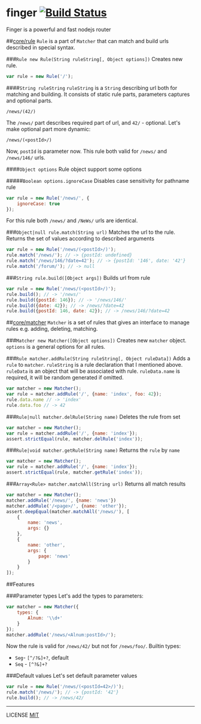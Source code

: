 finger [![Build Status](https://travis-ci.org/fistlabs/finger.svg?branch=master)](https://travis-ci.org/fistlabs/finger)
=========

Finger is a powerful and fast nodejs router

##[core/rule](core/rule.js)
```Rule``` is a part of ```Matcher``` that can match and build urls described in special syntax.

###```Rule new Rule(String ruleString[, Object options])```
Creates new rule.

```js
var rule = new Rule('/');
```

####```String ruleString```
```ruleString``` is a ```String``` describing url both for matching and building.
It consists of static rule parts, parameters captures and optional parts.

```
/news/(42/)
```
The ```/news/``` part describes required part of url, and ```42/``` - optional.
Let's make optional part more dynamic:

```
/news/(<postId>/)
```
Now, ```postId``` is parameter now. This rule both valid for ```/news/``` and ```/news/146/``` urls.

####```Object options```
Rule object support some options

#####```Boolean options.ignoreCase```
Disables case sensitivity for pathname rule

```js
var rule = new Rule('/news/', {
    ignoreCase: true
});
```

For this rule both ```/news/``` and ```/NeWs/``` urls are identical.

###```Object|null rule.match(String url)```
Matches the url to the rule. Returns the set of values according to described arguments

```js
var rule = new Rule('/news/(<postId>/)');
rule.match('/news/'); // -> {postId: undefined}
rule.match('/news/146/?date=42'); // -> {postId: '146', date: '42'}
rule.match('/forum/'); // -> null
```

###```String rule.build([Object args])```
Builds url from rule

```js
var rule = new Rule('/news/(<postId>/)');
rule.build(); // -> '/news/'
rule.build({postId: 146}); // -> '/news/146/'
rule.build({date: 42}); // -> /news/?date=42
rule.build({postId: 146, date: 42}); // -> /news/146/?date=42
```
##[core/matcher](core/matcher.js)
```Matcher``` is a set of rules that gives an interface to manage rules e.g. adding, deleting, matching.

###```Matcher new Matcher([Object options])```
Creates new ```matcher``` object. ```options``` is a general options for all rules.

###```Rule matcher.addRule(String ruleString[, Object ruleData])```
Adds a ```rule``` to ```matcher```.
```ruleString``` is a rule declaration that I mentioned above.
```ruleData``` is an object that will be associated with rule. ```ruleData.name``` is required, it will be random generated if omitted.

```js
var matcher = new Matcher();
var rule = matcher.addRule('/', {name: 'index', foo: 42});
rule.data.name // -> 'index'
rule.data.foo // -> 42
```

###```Rule|null matcher.delRule(String name)```
Deletes the rule from set

```js
var matcher = new Matcher();
var rule = matcher.addRule('/', {name: 'index'});
assert.strictEqual(rule, matcher.delRule('index'));
```

###```Rule|void matcher.getRule(String name)```
Returns the ```rule``` by ```name```

```js
var matcher = new Matcher();
var rule = matcher.addRule('/', {name: 'index'});
assert.strictEqual(rule, matcher.getRule('index'));
```

###```Array<Rule> matcher.matchAll(String url)```
Returns all match results

```js
var matcher = new Matcher();
matcher.addRule('/news/', {name: 'news'})
matcher.addRule('/<page>/', {name: 'other'});
assert.deepEqual(matcher.matchAll('/news/'), [
    {
        name: 'news', 
        args: {}
    }, 
    {
        name: 'other', 
        args: {
            page: 'news'
        }
    }
]);
```

##Features

###Parameter types
Let's add the types to parameters:

```js
var matcher = new Matcher({
    types: {
        Alnum: '\\d+'
    }
});
matcher.addRule('/news/<Alnum:postId>/');
```
Now the rule is valid for ```/news/42/``` but not for ```/news/foo/```.
Builtin types:
 * ```Seg```- ```[^/?&]+?```, default
 * ```Seq```  - ```[^?&]+?```

###Default values
Let's set default parameter values
```js
var rule = new Rule('/news/(<postId=42>/)');
rule.match('/news/'); // -> {postId: '42'}
rule.build(); // -> /news/42/
```
---------
LICENSE [MIT](LICENSE)
